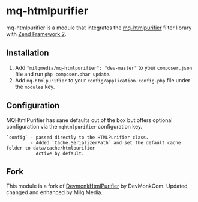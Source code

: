 # mq-htmlpurifier

mq-htmlpurifier is a module that integrates the [mq-htmlpurifier](http://htmlpurifier.org/) filter library with
[Zend Framework 2](http://framework.zend.com).


## Installation
 1. Add `"milqmedia/mq-htmlpurifier": "dev-master"` to your `composer.json` file and run `php composer.phar update`.
 2. Add `mq-htmlpurifier` to your `config/application.config.php` file under the `modules` key.


## Configuration

MQHtmlPurifier has sane defaults out of the box but offers optional configuration via the `mqhtmlpurifier` configuration key.

    `config` - passed directly to the HTMLPurifier class.
             - Added `Cache.SerializerPath` and set the default cache folder to data/cache/htmlpurifier
               Active by default.
               
## Fork

This module is a fork of [DevmonkHtmlPurifier](https://github.com/DevMonkCom/devmonk-htmlpurifier) by DevMonkCom. Updated, changed and enhanced by Milq Media.
